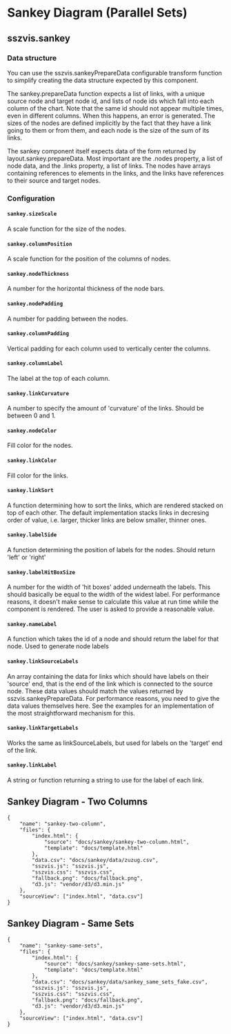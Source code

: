 # Sankey Diagram (Parallel Sets)

## sszvis.sankey

### Data structure

You can use the sszvis.sankeyPrepareData configurable transform function to simplify creating the data structure expected by this component.

The sankey.prepareData function expects a list of links, with a unique source node and target node id, and lists of node ids which fall into each column of the chart. Note that the same id should not appear multiple times, even in different columns. When this happens, an error is generated. The sizes of the nodes are defined implicitly by the fact that they have a link going to them or from them, and each node is the size of the sum of its links.

The sankey component itself expects data of the form returned by layout.sankey.prepareData. Most important are the .nodes property, a list of node data, and the .links property, a list of links. The nodes have arrays containing references to elements in the links, and the links have references to their source and target nodes.

### Configuration

#### `sankey.sizeScale`

A scale function for the size of the nodes.

#### `sankey.columnPosition`

A scale function for the position of the columns of nodes.

#### `sankey.nodeThickness`

A number for the horizontal thickness of the node bars.

#### `sankey.nodePadding`

A number for padding between the nodes.

#### `sankey.columnPadding`

Vertical padding for each column used to vertically center the columns.

#### `sankey.columnLabel`

The label at the top of each column.

#### `sankey.linkCurvature`

A number to specify the amount of 'curvature' of the links. Should be between 0 and 1.

#### `sankey.nodeColor`

Fill color for the nodes.

#### `sankey.linkColor`

Fill color for the links.

#### `sankey.linkSort`

A function determining how to sort the links, which are rendered stacked on top of each other. The default implementation stacks links in decresing order of value, i.e. larger, thicker links are below smaller, thinner ones.

#### `sankey.labelSide`

A function determining the position of labels for the nodes. Should return 'left' or 'right'

#### `sankey.labelHitBoxSize`

A number for the width of 'hit boxes' added underneath the labels. This should basically be equal to the width of the widest label. For performance reasons, it doesn't make sense to calculate this value at run time while the component is rendered. The user is asked to provide a reasonable value.

#### `sankey.nameLabel`

A function which takes the id of a node and should return the label for that node. Used to generate node labels

#### `sankey.linkSourceLabels`

An array containing the data for links which should have labels on their 'source' end, that is the end of the link which is connected to the source node. These data values should match the values returned by sszvis.sankeyPrepareData. For performance reasons, you need to give the data values themselves here. See the examples for an implementation of the most straightforward mechanism for this.

#### `sankey.linkTargetLabels`

Works the same as linkSourceLabels, but used for labels on the 'target' end of the link.

#### `sankey.linkLabel`

A string or function returning a string to use for the label of each link.


## Sankey Diagram - Two Columns

```project
{
    "name": "sankey-two-column",
    "files": {
        "index.html": {
            "source": "docs/sankey/sankey-two-column.html",
            "template": "docs/template.html"
        },
        "data.csv": "docs/sankey/data/zuzug.csv",
        "sszvis.js": "sszvis.js",
        "sszvis.css": "sszvis.css",
        "fallback.png": "docs/fallback.png",
        "d3.js": "vendor/d3/d3.min.js"
    },
    "sourceView": ["index.html", "data.csv"]
}
```


## Sankey Diagram - Same Sets

```project
{
    "name": "sankey-same-sets",
    "files": {
        "index.html": {
            "source": "docs/sankey/sankey-same-sets.html",
            "template": "docs/template.html"
        },
        "data.csv": "docs/sankey/data/sankey_same_sets_fake.csv",
        "sszvis.js": "sszvis.js",
        "sszvis.css": "sszvis.css",
        "fallback.png": "docs/fallback.png",
        "d3.js": "vendor/d3/d3.min.js"
    },
    "sourceView": ["index.html", "data.csv"]
}
```
